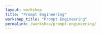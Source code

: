 ```yaml
---
layout: workshop
title: "Prompt Engineering"
workshop_title: "Prompt Engineering"
permalink: /workshop/prompt-engineering/
---
```

